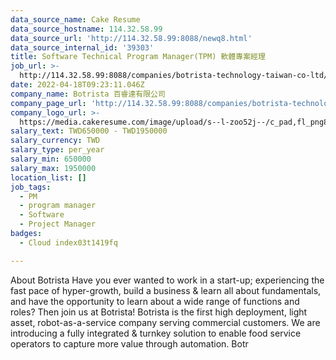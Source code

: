 ```yaml
---
data_source_name: Cake Resume
data_source_hostname: 114.32.58.99
data_source_url: 'http://114.32.58.99:8088/newq8.html'
data_source_internal_id: '39303'
title: Software Technical Program Manager(TPM) 軟體專案經理
job_url: >-
  http://114.32.58.99:8088/companies/botrista-technology-taiwan-co-ltd/jobs/software-technical-program-manager-pm
date: 2022-04-18T09:23:11.046Z
company_name: Botrista 百睿達有限公司
company_page_url: 'http://114.32.58.99:8088/companies/botrista-technology-taiwan-co-ltd'
company_logo_url: >-
  https://media.cakeresume.com/image/upload/s--l-zoo52j--/c_pad,fl_png8,h_200,w_200/v1652347799/i1jshlwi6nf5qhbzeguz.png
salary_text: TWD650000 - TWD1950000
salary_currency: TWD
salary_type: per_year
salary_min: 650000
salary_max: 1950000
location_list: []
job_tags:
  - PM
  - program manager
  - Software
  - Project Manager
badges:
  - Cloud index03t1419fq

---
```


About Botrista Have you ever wanted to work in a start-up; experiencing the fast pace of hyper-growth, build a business & learn all about fundamentals, and have the opportunity to learn about a wide range of functions and roles? Then join us at Botrista! Botrista is the first high deployment, light asset, robot-as-a-service company serving commercial customers. We are introducing a fully integrated & turnkey solution to enable food service operators to capture more value through automation. Botr